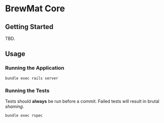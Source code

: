 # BrewMat Core

## Getting Started

TBD.

## Usage

### Running the Application

    bundle exec rails server

### Running the Tests

Tests should **always** be run before a commit. Failed tests will result in brutal *shaming*.

    bundle exec rspec

